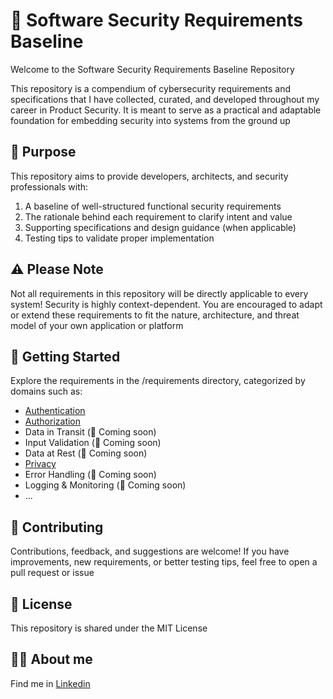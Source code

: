 # 🔐 Software Security Requirements Baseline

Welcome to the Software Security Requirements Baseline Repository

This repository is a compendium of cybersecurity requirements and specifications that I have collected, curated, and developed throughout my career in Product Security. It is meant to serve as a practical and adaptable foundation for embedding security into systems from the ground up


## 📘 Purpose

This repository aims to provide developers, architects, and security professionals with:

1. A baseline of well-structured functional security requirements
2. The rationale behind each requirement to clarify intent and value
3. Supporting specifications and design guidance (when applicable)
4. Testing tips to validate proper implementation


## ⚠️ Please Note

Not all requirements in this repository will be directly applicable to every system! Security is highly context-dependent. You are encouraged to adapt or extend these requirements to fit the nature, architecture, and threat model of your own application or platform


## 📌 Getting Started

Explore the requirements in the /requirements directory, categorized by domains such as:

- [Authentication](FunctionalRequirements/Authentication/Readme.md)
- [Authorization](FunctionalRequirements/Authorization/Readme.md)
- Data in Transit (🚧 Coming soon)
- Input Validation (🚧 Coming soon)
- Data at Rest (🚧 Coming soon)
- [Privacy](FunctionalRequirements/Privacy/Readme.md)
- Error Handling (🚧 Coming soon)
- Logging & Monitoring (🚧 Coming soon)
- ...


## 🤝 Contributing

Contributions, feedback, and suggestions are welcome! If you have improvements, new requirements, or better testing tips, feel free to open a pull request or issue


## 📜 License

This repository is shared under the MIT License


## 👨‍🎓 About me

Find me in [Linkedin](https://www.linkedin.com/in/drcarles/) 

